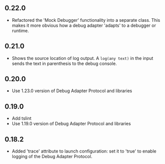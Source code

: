 ## 0.22.0
* Refactored the 'Mock Debugger' functionality into a separate class. This makes it more obvious how a debug adapter 'adapts' to a debugger or runtime.

## 0.21.0
* Shows the source location of log output. A `log(any text)` in the input sends the text in parenthesis to the debug console.

## 0.20.0
* Use 1.23.0 version of Debug Adapter Protocol and libraries

## 0.19.0
* Add tslint
* Use 1.19.0 version of Debug Adapter Protocol and libraries

## 0.18.2
* Added 'trace' attribute to launch configuration: set it to 'true' to enable logging of the Debug Adapter Protocol.

